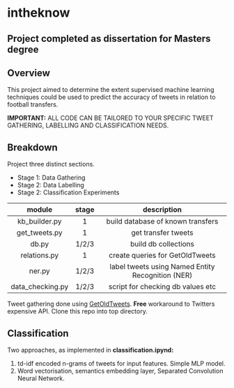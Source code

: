 # intheknow

## Project completed as dissertation for Masters degree
## Overview
This project aimed to determine the extent supervised machine learning techniques could be used to predict the accuracy of tweets in relation to football transfers.

  **IMPORTANT:** ALL CODE CAN BE TAILORED TO YOUR SPECIFIC TWEET GATHERING, LABELLING AND CLASSIFICATION NEEDS.

## Breakdown

  Project three distinct sections.
  - Stage 1: Data Gathering
  - Stage 2: Data Labelling
  - Stage 2: Classification Experiments


  | module | stage | description |
  | :-----: |:----:| :-----:|
  | kb_builder.py | 1 | build database of known transfers |
  | get_tweets.py | 1 | get transfer tweets  |
  | db.py | 1/2/3 | build db collections|
  | relations.py | 1 |  create queries for GetOldTweets   |
  | ner.py | 1/2/3 | label tweets using Named Entity Recognition (NER) |
  | data_checking.py | 1/2/3 | script for checking db values etc|

  Tweet gathering done using [GetOldTweets](https://github.com/Jefferson-Henrique/GetOldTweets-python). **Free** workaround to Twitters expensive API. Clone this repo into top directory.

## Classification

Two approaches, as implemented in **classification.ipynd:**
1. td-idf encoded n-grams of tweets for input features. Simple MLP model.
2. Word vectorisation, semantics embedding layer, Separated Convolution Neural Network.
